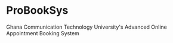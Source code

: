 # ProBookSys
Ghana Communication Technology University's Advanced Online Appointment Booking System
